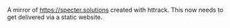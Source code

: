 A mirror of https://specter.solutions created with httrack. This now needs to get delivered via a static website.
